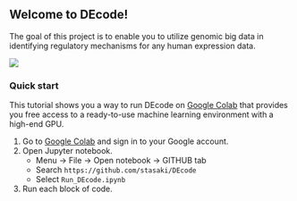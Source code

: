## Welcome to DEcode!

The goal of this project is to enable you to utilize genomic big data in identifying regulatory mechanisms for any human expression data.

![](https://github.com/stasaki/DEcode/blob/master/img/fig1.jpg=236x200)

### Quick start

This tutorial shows you a way to run DEcode on [Google Colab](https://colab.research.google.com) that provides you free access to a ready-to-use machine learning environment with a high-end GPU.

1. Go to [Google Colab](https://colab.research.google.com) and sign in to your Google account.
2. Open Jupyter notebook.
    - Menu -> File -> Open notebook -> GITHUB tab
    - Search `https://github.com/stasaki/DEcode`
    - Select `Run_DEcode.ipynb`
3. Run each block of code.  
